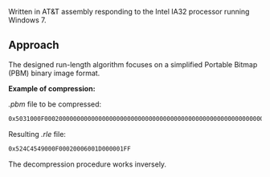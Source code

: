 Written in AT&T assembly responding to the Intel IA32 processor running Windows 7.

## Approach

The designed run-length algorithm focuses on a simplified Portable Bitmap (PBM) binary image format.

**Example of compression:**

*.pbm* file to be compressed:

```sh
0x5031000F00020000000000000000000000000000000000000000000000000000000000FF

```

Resulting *.rle* file:

```sh
0x524C4549000F00020006001D000001FF
```

The decompression procedure works inversely.
